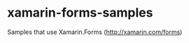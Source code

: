 xamarin-forms-samples
=====================

Samples that use Xamarin.Forms (http://xamarin.com/forms)
